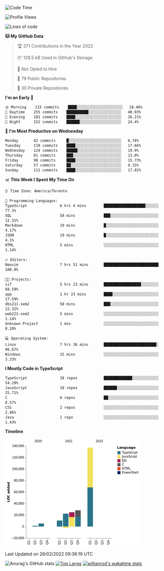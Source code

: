 <!--START_SECTION:waka-->
![Code Time](http://img.shields.io/badge/Code%20Time-162%20hrs%2010%20mins-blue)

![Profile Views](http://img.shields.io/badge/Profile%20Views-29-blue)

![Lines of code](https://img.shields.io/badge/From%20Hello%20World%20I%27ve%20Written-227%20Thousand%20lines%20of%20code-blue)

**🐱 My GitHub Data** 

> 🏆 371 Contributions in the Year 2022
 > 
> 📦 128.5 kB Used in GitHub's Storage 
 > 
> 🚫 Not Opted to Hire
 > 
> 📜 79 Public Repositories 
 > 
> 🔑 30 Private Repositories  
 > 
**I'm an Early 🐤** 

```text
🌞 Morning    115 commits    ████░░░░░░░░░░░░░░░░░░░░░   18.46% 
🌆 Daytime    255 commits    ██████████░░░░░░░░░░░░░░░   40.93% 
🌃 Evening    101 commits    ████░░░░░░░░░░░░░░░░░░░░░   16.21% 
🌙 Night      152 commits    ██████░░░░░░░░░░░░░░░░░░░   24.4%

```
📅 **I'm Most Productive on Wednesday** 

```text
Monday       42 commits     █░░░░░░░░░░░░░░░░░░░░░░░░   6.74% 
Tuesday      110 commits    ████░░░░░░░░░░░░░░░░░░░░░   17.66% 
Wednesday    124 commits    █████░░░░░░░░░░░░░░░░░░░░   19.9% 
Thursday     81 commits     ███░░░░░░░░░░░░░░░░░░░░░░   13.0% 
Friday       98 commits     ████░░░░░░░░░░░░░░░░░░░░░   15.73% 
Saturday     57 commits     ██░░░░░░░░░░░░░░░░░░░░░░░   9.15% 
Sunday       111 commits    ████░░░░░░░░░░░░░░░░░░░░░   17.82%

```


📊 **This Week I Spent My Time On** 

```text
⌚︎ Time Zone: America/Toronto

💬 Programming Languages: 
TypeScript               6 hrs 4 mins        ███████████████████░░░░░░   77.3% 
SQL                      58 mins             ███░░░░░░░░░░░░░░░░░░░░░░   12.31% 
Markdown                 19 mins             █░░░░░░░░░░░░░░░░░░░░░░░░   4.17% 
JSON                     19 mins             █░░░░░░░░░░░░░░░░░░░░░░░░   4.1% 
HTML                     5 mins              ░░░░░░░░░░░░░░░░░░░░░░░░░   1.14%

🔥 Editors: 
Neovim                   7 hrs 51 mins       █████████████████████████   100.0%

🐱‍💻 Projects: 
sif                      5 hrs 23 mins       █████████████████░░░░░░░░   68.59% 
app                      1 hr 23 mins        ████░░░░░░░░░░░░░░░░░░░░░   17.59% 
dbs211-sem2              58 mins             ███░░░░░░░░░░░░░░░░░░░░░░   12.32% 
web222-sem2              5 mins              ░░░░░░░░░░░░░░░░░░░░░░░░░   1.14% 
Unknown Project          1 min               ░░░░░░░░░░░░░░░░░░░░░░░░░   0.28%

💻 Operating System: 
Linux                    7 hrs 36 mins       ████████████████████████░   96.67% 
Windows                  15 mins             ░░░░░░░░░░░░░░░░░░░░░░░░░   3.33%

```

**I Mostly Code in TypeScript** 

```text
TypeScript               38 repos            █████████████░░░░░░░░░░░░   54.29% 
JavaScript               18 repos            ██████░░░░░░░░░░░░░░░░░░░   25.71% 
C                        6 repos             ██░░░░░░░░░░░░░░░░░░░░░░░   8.57% 
CSS                      2 repos             ░░░░░░░░░░░░░░░░░░░░░░░░░   2.86% 
Java                     1 repo              ░░░░░░░░░░░░░░░░░░░░░░░░░   1.43%

```


**Timeline**

![Chart not found](https://raw.githubusercontent.com/wise-introvert/wise-introvert/master/charts/bar_graph.png) 


 Last Updated on 28/02/2022 09:36:19 UTC
<!--END_SECTION:waka-->

![Anurag's GitHub stats](https://github-readme-stats.vercel.app/api?username=wise-introvert&count_private=true&show_icons=true)
[![Top Langs](https://github-readme-stats.vercel.app/api/top-langs/?username=wise-introvert&langs_count=10)](https://github.com/anuraghazra/github-readme-stats)
[![willianrod's wakatime stats](https://github-readme-stats.vercel.app/api/wakatime?username=wiseintrovert)](https://github.com/anuraghazra/github-readme-stats)
